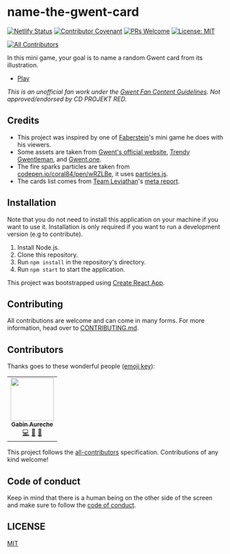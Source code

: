 # name-the-gwent-card

[![Netlify Status](https://api.netlify.com/api/v1/badges/fae9fbc7-d24f-43ef-b6da-dae4efa07359/deploy-status)](https://app.netlify.com/sites/name-the-gwent-card/deploys)
[![Contributor Covenant](https://img.shields.io/badge/Contributor%20Covenant-v2.0%20adopted-ff69b4.svg)](./CODE_OF_CONDUCT.md)
[![PRs Welcome](https://img.shields.io/badge/PRs-welcome-brightgreen.svg?style=flat-square)](http://makeapullrequest.com)
[![License: MIT](https://img.shields.io/badge/License-MIT-yellow.svg)](./LICENSE)

<!-- ALL-CONTRIBUTORS-BADGE:START - Do not remove or modify this section -->

[![All Contributors](https://img.shields.io/badge/all_contributors-1-orange.svg?style=flat-square)](#contributors-)

<!-- ALL-CONTRIBUTORS-BADGE:END -->

In this mini game, your goal is to name a random Gwent card from its illustration.

- [Play](https://gau.re/ntgc)

_This is an unofficial fan work under the [Gwent Fan Content Guidelines](https://www.playgwent.com/en/fan-content). Not approved/endorsed by CD PROJEKT RED._

## Credits

- This project was inspired by one of [Faberstein](https://www.twitch.tv/faberstein)'s mini game he does with his viewers.
- Some assets are taken from [Gwent's official website](https://playgwent.com), [Trendy Gwentleman](http://www.mlakuss.eu/trendygwentleman/), and [Gwent.one](https://gwent.one/en/taunts/).
- The fire sparks particles are taken from [codepen.io/coral84/pen/wRZLBe](https://codepen.io/coral84/pen/wRZLBe), it uses [particles.js](https://vincentgarreau.com/particles.js/).
- The cards list comes from [Team Leviathan](https://teamleviathangaming.com/)'s [meta report](https://teamleviathangaming.com/meta/).

## Installation

Note that you do not need to install this application on your machine if you want to use it.
Installation is only required if you want to run a development version (e.g to contribute).

1. Install Node.js.
2. Clone this repository.
3. Run `npm install` in the repository's directory.
4. Run `npm start` to start the application.

This project was bootstrapped using [Create React App](https://github.com/facebook/create-react-app).

## Contributing

All contributions are welcome and can come in many forms.
For more information, head over to [CONTRIBUTING.md](./CONTRIBUTING.md).

## Contributors

Thanks goes to these wonderful people ([emoji key](https://allcontributors.org/docs/en/emoji-key)):

<!-- ALL-CONTRIBUTORS-LIST:START - Do not remove or modify this section -->
<!-- prettier-ignore-start -->
<!-- markdownlint-disable -->
<table>
  <tr>
    <td align="center"><a href="http://gabinaureche.com"><img src="https://avatars1.githubusercontent.com/u/2291025?v=4" width="100px;" alt=""/><br /><sub><b>Gabin Aureche</b></sub></a><br /><a href="https://github.com/Zhouzi/cra-template/commits?author=Zhouzi" title="Code">💻</a> <a href="https://github.com/Zhouzi/cra-template/commits?author=Zhouzi" title="Documentation">📖</a> <a href="#design-Zhouzi" title="Design">🎨</a></td>
  </tr>
</table>
<!-- markdownlint-enable -->
<!-- prettier-ignore-end -->
<!-- ALL-CONTRIBUTORS-LIST:END -->

This project follows the [all-contributors](https://github.com/all-contributors/all-contributors) specification. Contributions of any kind welcome!

## Code of conduct

Keep in mind that there is a human being on the other side of the screen and make sure to follow the [code of conduct](./CODE_OF_CONDUCT.md).

## LICENSE

[MIT](./LICENSE)
